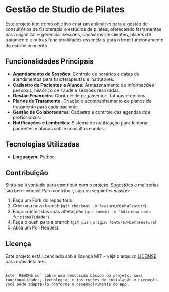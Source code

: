 # Gestão de Studio de Pilates

Este projeto tem como objetivo criar um aplicativo para a gestão de consultórios de fisioterapia e estúdios de pilates, oferecendo ferramentas para organizar e gerenciar sessões, cadastros de clientes, planos de tratamento e outras funcionalidades essenciais para o bom funcionamento do estabelecimento.

## Funcionalidades Principais

- **Agendamento de Sessões**: Controle de horários e datas de atendimentos para fisioterapeutas e instrutores.
- **Cadastro de Pacientes e Alunos**: Armazenamento de informações pessoais, histórico de saúde e sessões realizadas.
- **Gestão Financeira**: Controle de pagamentos, faturas e recibos.
- **Planos de Tratamento**: Criação e acompanhamento de planos de tratamento para cada paciente.
- **Gestão de Colaboradores**: Cadastro e controle das agendas dos profissionais.
- **Notificações e Lembretes**: Sistema de notificação para lembrar pacientes e alunos sobre consultas e aulas.
  
## Tecnologias Utilizadas

- **Linguagem**: Python

## Contribuição

Sinta-se à vontade para contribuir com o projeto. Sugestões e melhorias são bem-vindas! Para contribuir, siga os seguintes passos:

1. Faça um Fork do repositório.
2. Crie uma nova branch (`git checkout -b feature/MinhaFeature`).
3. Faça commit das suas alterações (`git commit -m 'Adiciona nova funcionalidade'`).
4. Faça o push para a branch (`git push origin feature/MinhaFeature`).
5. Abra um Pull Request.

## Licença

Este projeto está licenciado sob a licença MIT - veja o arquivo [LICENSE](LICENSE) para mais detalhes.
```

Este `README.md` cobre uma descrição básica do projeto, suas funcionalidades, tecnologias e instruções de instalação e execução. Você pode adaptá-lo conforme o desenvolvimento do app.
